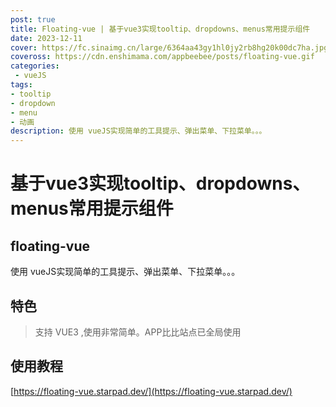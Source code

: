 ```yaml
---
post: true
title: Floating-vue | 基于vue3实现tooltip、dropdowns、menus常用提示组件
date: 2023-12-11
cover: https://fc.sinaimg.cn/large/6364aa43gy1hl0jy2rb8hg20k00dc7ha.jpg
coveross: https://cdn.enshimama.com/appbeebee/posts/floating-vue.gif
categories:
 - vueJS
tags:
- tooltip
- dropdown
- menu
- 动画
description: 使用 vueJS实现简单的工具提示、弹出菜单、下拉菜单。。。
---
```

# 基于vue3实现tooltip、dropdowns、menus常用提示组件
## floating-vue

使用 vueJS实现简单的工具提示、弹出菜单、下拉菜单。。。

## 特色
> 支持 VUE3 ,使用非常简单。APP比比站点已全局使用

<ArticleLink via="post" :work="{
    title: 'Floating-vue',
    view: 'https://floating-vue.starpad.dev/',
    github: '',
    beecode: '4568',
    viewtit: '下载',
    wxwords: '',
    }" />

## 使用教程
[https://floating-vue.starpad.dev/](https://floating-vue.starpad.dev/)







